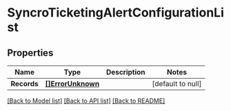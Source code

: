 # SyncroTicketingAlertConfigurationList

## Properties
Name | Type | Description | Notes
------------ | ------------- | ------------- | -------------
**Records** | [**[]ErrorUnknown**](.md) |  | [default to null]

[[Back to Model list]](../README.md#documentation-for-models) [[Back to API list]](../README.md#documentation-for-api-endpoints) [[Back to README]](../README.md)


